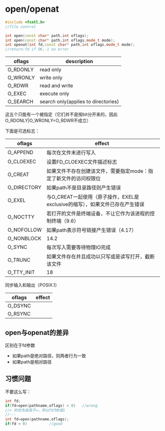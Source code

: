 # open/openat

```cpp
#include <fcntl.h>
//file control

int open(const char* path,int oflags);
int open(const char* path,int oflags,mode_t mode);
int openat(int fd,const char* path,int oflags,mode_t mode);
//return:fd if OK,-1 on error
```

| oflags   | description  |
| -------- | --------|
| O_RDONLY | read only   |
| O_WRONLY | write only   |
| O_RDWR   | read and write    |
| O_EXEC   | execute only    |
| O_SEARCH | search only(applies to directories) |

这五个只能有一个被指定（它们并不是按bit分开来的，因此O_RDONLY|O_WRONLY=O_RDWR不成立）

下面是可选标志：

| oflags      | effect                                                       |
| ----------- | ------------------------------------------------------------ |
| O_APPEND    | 每次在文件末进行写入                                         |
| O_CLOEXEC   | 设置FD_CLOEXEC文件描述标志                                   |
| O_CREAT     | 如果文件不存在创建该文件，需要指定mode：指定了新文件的访问权限位 |
| O_DIRECTORY | 如果path不是目录路径则产生错误                               |
| O_EXEL      | 与O_CREAT一起使用（原子操作，EXEL是exclusive的缩写），如果文件已存在产生错误 |
| O_NOCTTY    | 若打开的文件是终端设备，不让它作为该进程的控制终端（9.6）    |
| O_NOFOLLOW  | 如果path表示符号链接产生错误（4.17）                         |
| O_NONBLOCK  | 14.2                                                         |
| O_SYNC      | 每次写入需要等待物理IO完成                                   |
| O_TRUNC     | 如果文件存在并且成功以只写或是读写打开，截断该文件           |
| O_TTY_INIT  | 18                                                           |

同步输入和输出（POSIX.1）

| oflags  | effect |
| ------- | ------ |
| O_DSYNC |        |
| O_RSYNC |        |

## open与openat的差异

区别在于fd参数

* 如果path是绝对路径，则两者行为一致
* 如果path是相对路径

## 习惯问题
不要这么写：
```cpp
int fd;
if(fd=open(pathname,oflags) < 0)   //wrong
//< 的优先级高于=，所以fd为0或1
//---
int fd=open(pathname,oflags);
if(fd < 0)          //good
```

